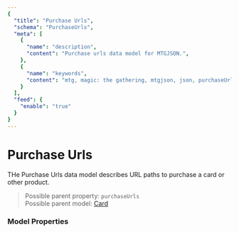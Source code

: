 ```yaml
---
{
  "title": "Purchase Urls",
  "schema": "PurchaseUrls",
  "meta": [
    {
      "name": "description",
      "content": "Purchase urls data model for MTGJSON.",
    },
    {
      "name": "keywords",
      "content": "mtg, magic: the gathering, mtgjson, json, purchaseUrls, purchase urls",
    }
  ],
  "feed": {
    "enable": "true"
  }
}
---
```


# Purchase Urls

THe Purchase Urls data model describes URL paths to purchase a card or other product.
  
> Possible parent property: `purchaseUrls`  
> Possible parent model: [Card](../card/)

### Model Properties

<Documentation/>
